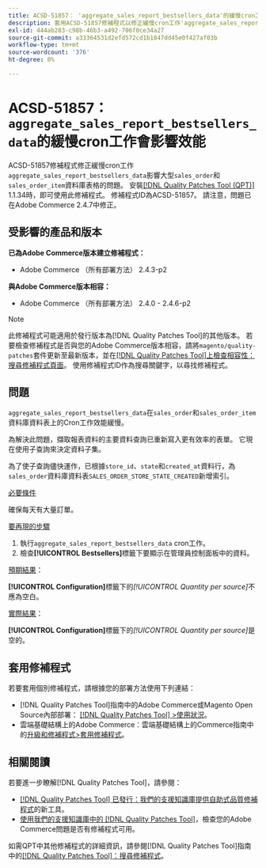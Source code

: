 ```yaml
---
title: ACSD-51857： 'aggregate_sales_report_bestsellers_data'的緩慢cron工作會影響效能
description: 套用ACSD-51857修補程式以修正緩慢cron工作'aggregate_sales_report_bestsellers_data'影響大型'sales_order'和'sales_order_item'資料庫表格的Adobe Commerce問題。
exl-id: 444ab283-c98b-46b3-a492-706f0ce34a27
source-git-commit: a33364531d2efd572cd1b1847dd45e0f427af03b
workflow-type: tm+mt
source-wordcount: '376'
ht-degree: 0%

---
```


# ACSD-51857： `aggregate_sales_report_bestsellers_data`的緩慢cron工作會影響效能

ACSD-51857修補程式修正緩慢cron工作`aggregate_sales_report_bestsellers_data`影響大型`sales_order`和`sales_order_item`資料庫表格的問題。 安裝[[!DNL Quality Patches Tool (QPT)]](/help/announcements/adobe-commerce-announcements/magento-quality-patches-released-new-tool-to-self-serve-quality-patches.md) 1.1.34時，即可使用此修補程式。 修補程式ID為ACSD-51857。 請注意，問題已在Adobe Commerce 2.4.7中修正。

## 受影響的產品和版本

**已為Adobe Commerce版本建立修補程式：**

* Adobe Commerce （所有部署方法） 2.4.3-p2

**與Adobe Commerce版本相容：**

* Adobe Commerce （所有部署方法） 2.4.0 - 2.4.6-p2

>[!NOTE]
>
>此修補程式可能適用於發行版本為[!DNL Quality Patches Tool]的其他版本。 若要檢查修補程式是否與您的Adobe Commerce版本相容，請將`magento/quality-patches`套件更新至最新版本，並在[[!DNL Quality Patches Tool]上檢查相容性：搜尋修補程式頁面](https://experienceleague.adobe.com/tools/commerce-quality-patches/index.html?lang=zh-Hant)。 使用修補程式ID作為搜尋關鍵字，以尋找修補程式。

## 問題

`aggregate_sales_report_bestsellers_data`在`sales_order`和`sales_order_item`資料庫資料表上的Cron工作效能緩慢。

為解決此問題，擷取報表資料的主要資料查詢已重新寫入更有效率的表單。 它現在使用子查詢來決定資料子集。

為了使子查詢儘快運作，已根據`store_id`、`state`和`created_at`資料行，為`sales_order`資料庫資料表`SALES_ORDER_STORE_STATE_CREATED`新增索引。

<u>必要條件</u>

確保每天有大量訂單。

<u>要再現的步驟</u>

1. 執行`aggregate_sales_report_bestsellers_data` cron工作。
1. 檢查&#x200B;**[!UICONTROL Bestsellers]**&#x200B;標籤下要顯示在管理員控制面板中的資料。

<u>預期結果</u>：

**[!UICONTROL Configuration]**&#x200B;標籤下的&#x200B;*[!UICONTROL Quantity per source]*&#x200B;不應為空白。

<u>實際結果</u>：

**[!UICONTROL Configuration]**&#x200B;標籤下的&#x200B;*[!UICONTROL Quantity per source]*&#x200B;是空的。

## 套用修補程式

若要套用個別修補程式，請根據您的部署方法使用下列連結：

* [!DNL Quality Patches Tool]指南中的Adobe Commerce或Magento Open Source內部部署： [[!DNL Quality Patches Tool] >使用狀況](https://experienceleague.adobe.com/docs/commerce-operations/tools/quality-patches-tool/usage.html?lang=zh-Hant)。
* 雲端基礎結構上的Adobe Commerce：雲端基礎結構上的Commerce指南中的[升級和修補程式>套用修補程式](https://experienceleague.adobe.com/docs/commerce-cloud-service/user-guide/develop/upgrade/apply-patches.html?lang=zh-Hant)。

## 相關閱讀

若要進一步瞭解[!DNL Quality Patches Tool]，請參閱：

* [[!DNL Quality Patches Tool] 已發行：我們的支援知識庫提供自助式品質修補程式](/help/announcements/adobe-commerce-announcements/magento-quality-patches-released-new-tool-to-self-serve-quality-patches.md)的新工具。
* [使用我們的支援知識庫中的 [!DNL Quality Patches Tool]](/help/support-tools/patches-available-in-qpt-tool/check-patch-for-magento-issue-with-magento-quality-patches.md)，檢查您的Adobe Commerce問題是否有修補程式可用。

如需QPT中其他修補程式的詳細資訊，請參閱[!DNL Quality Patches Tool]指南中的[[!DNL Quality Patches Tool]：搜尋修補程式](https://experienceleague.adobe.com/tools/commerce-quality-patches/index.html?lang=zh-Hant)。
